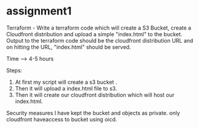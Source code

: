 # assignment1

Terraform - Write a terraform code which will create a S3 Bucket, create a Cloudfront distribution and upload a simple "index.html" to the bucket. Output to the terraform code should be the cloudfront distribution URL and on hitting the URL, "index.html" should be served.

Time --> 4-5 hours

Steps:
1) At first my script will create a s3 bucket .
2) Then it will upload a index.html file to s3.
3) Then it will create our cloudfront distribution which will host our index.html.


Security measures
I have kept the bucket and objects as private.
only cloudfront haveaccess to bucket using oicd.
